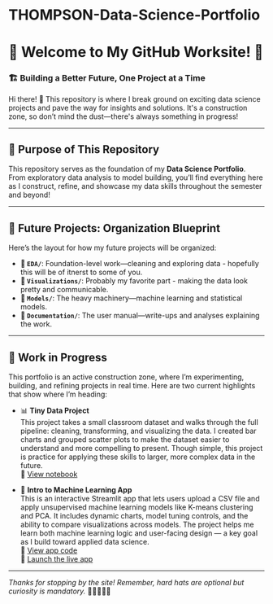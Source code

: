 # THOMPSON-Data-Science-Portfolio
# 🚧 **Welcome to My GitHub Worksite!** 🚧  
### **🏗️ Building a Better Future, One Project at a Time**  
Hi there! 👋 This repository is where I break ground on exciting data science projects and pave the way for insights and solutions. It's a construction zone, so don’t mind the dust—there's always something in progress!  

---

## 🔨 **Purpose of This Repository**  
This repository serves as the foundation of my **Data Science Portfolio**. From exploratory data analysis to model building, you’ll find everything here as I construct, refine, and showcase my data skills throughout the semester and beyond! 

---

## 🏢 **Future Projects: Organization Blueprint**  
Here’s the layout for how my future projects will be organized:  
- **📁 `EDA/`**: Foundation-level work—cleaning and exploring data - hopefully this will be of itnerst to some of you. 
- **📁 `Visualizations/`**: Probably my favorite part - making the data look pretty and communicable.  
- **📁 `Models/`**: The heavy machinery—machine learning and statistical models.  
- **📁 `Documentation/`**: The user manual—write-ups and analyses explaining the work.  

---

## 🚜 **Work in Progress**  
This portfolio is an active construction zone, where I’m experimenting, building, and refining projects in real time. Here are two current highlights that show where I’m heading:

- 📊 **Tiny Data Project**  
  This project takes a small classroom dataset and walks through the full pipeline: cleaning, transforming, and visualizing the data. I created bar charts and grouped scatter plots to make the dataset easier to understand and more compelling to present. Though simple, this project is practice for applying these skills to larger, more complex data in the future.  
  🔗 [View notebook](https://github.com/jthomp33/THOMPSON-Data-Science-Portfolio/blob/main/TinyDataProject.ipynb)

- 🤖 **Intro to Machine Learning App**  
  This is an interactive Streamlit app that lets users upload a CSV file and apply unsupervised machine learning models like K-means clustering and PCA. It includes dynamic charts, model tuning controls, and the ability to compare visualizations across models. The project helps me learn both machine learning logic and user-facing design — a key goal as I build toward applied data science.  
  🔗 [View app code](https://github.com/jthomp33/THOMPSON-Data-Science-Portfolio/blob/main/ML%20App/MLSTREAMLITAPP.py)  
  🔗 [Launch the live app](https://jthomp33-thompson-data-science-portf-mlappmlstreamlitapp-pdrpyi.streamlit.app/)
---


*Thanks for stopping by the site! Remember, hard hats are optional but curiosity is mandatory.* 🦺👷‍♂️👷‍♀️
